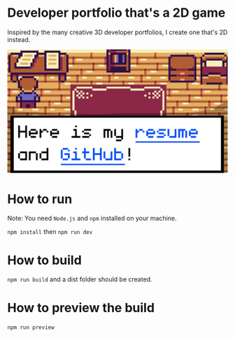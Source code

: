 # Developer portfolio that's a 2D game

Inspired by the many creative 3D developer portfolios, I create one that's 2D instead.

![A screenshot of the project](./developerportfoliothumbnail.png)

# How to run

Note: You need `Node.js` and `npm` installed on your machine.

`npm install` then `npm run dev`

# How to build

`npm run build` and a dist folder should be created.

# How to preview the build

`npm run preview`


